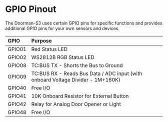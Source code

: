 # GPIO Pinout

The Doorman-S3 uses certain GPIO pins for specific functions and provides additional GPIO pins for your own sensors and devices.

| GPIO | Purpose |
| :----- | :-----|
| GPIO01 | Red Status LED |
| GPIO02 | WS2812B RGB Status LED |
| GPIO08 | TC:BUS TX - Shorts the Bus to Ground |
| GPIO09 | TC:BUS RX - Reads Bus Data / ADC input (with onboard Voltage Divider - 1M+160K) |
| GPIO40 | Free I/O |
| GPIO41 | 10K Onboard Resistor for External Button |
| GPIO42 | Relay for Analog Door Opener or Light |
| GPIO48 | Free I/O |